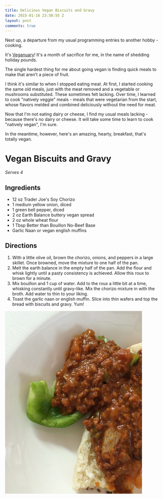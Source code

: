 ```yaml
---
title: Delicious Vegan Biscuits and Gravy
date: 2015-01-16 23:50:55 Z
layout: post
comments: true
---
```


Next up, a departure from my usual programming entries to another hobby - cooking.

It's [Veganuary](http://www.veganuary.com)! It's a month of sacrifice for me, in the name of shedding holiday pounds.

The single hardest thing for me about going vegan is finding quick meals to make that aren't a piece of fruit. 

I think it's similar to when I stopped eating meat. At first, I started cooking the same old meals, just with the meat removed and a vegetable or mushrooms substituted. These sometimes felt lacking. Over time, I learned to cook "natively veggie" meals - meals that were vegetarian from the start, whose flavors melded and combined deliciously without the need for meat.

Now that I'm not eating dairy or cheese, I find my usual meals lacking - because there's no dairy or cheese. It will take some time to learn to cook "natively vegan", I'm sure.

In the meantime, however, here's an amazing, hearty, breakfast, that's totally vegan.

# Vegan Biscuits and Gravy #

_Serves 4_

## Ingredients ##

- 12 oz Trader Joe's Soy Chorizo
- 1 medium yellow onion, diced
- 1 green bell pepper, diced
- 2 oz Earth Balance buttery vegan spread
- 2 oz whole wheat flour
- 1 Tbsp Better than Bouillon No-Beef Base
- Garlic Naan or vegan english muffins

## Directions ##
1. With a little olive oil, brown the chorizo, onions, and peppers in a large skillet. Once browned, move the mixture to one half of the pan.
2. Melt the earth balance in the empty half of the pan. Add the flour and whisk lightly until a pasty consistency is achieved. Allow this roux to brown for a minute.
3. Mix bouillon and 1 cup of water. Add to the roux a little bit at a time, whisking constantly until gravy-like. Mix the chorizo mixture in with the broth. Add water to thin to your liking.
4. Toast the garlic naan or english muffin. Slice into thin wafers and top the bread with biscuits and gravy. Yum!

![Vegan Biscuits and Gravy](/images/vegan_gravy.jpg)

